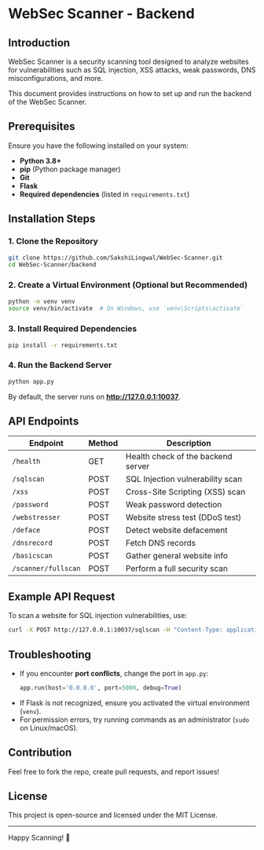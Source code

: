 # WebSec Scanner - Backend

## Introduction
WebSec Scanner is a security scanning tool designed to analyze websites for vulnerabilities such as SQL injection, XSS attacks, weak passwords, DNS misconfigurations, and more.

This document provides instructions on how to set up and run the backend of the WebSec Scanner.

## Prerequisites
Ensure you have the following installed on your system:
- **Python 3.8+**
- **pip** (Python package manager)
- **Git**
- **Flask**
- **Required dependencies** (listed in `requirements.txt`)

## Installation Steps

### 1. Clone the Repository
```bash
git clone https://github.com/SakshiLingwal/WebSec-Scanner.git
cd WebSec-Scanner/backend
```

### 2. Create a Virtual Environment (Optional but Recommended)
```bash
python -m venv venv
source venv/bin/activate  # On Windows, use `venv\Scripts\activate`
```

### 3. Install Required Dependencies
```bash
pip install -r requirements.txt
```

### 4. Run the Backend Server
```bash
python app.py
```

By default, the server runs on **http://127.0.0.1:10037**.

## API Endpoints

| Endpoint          | Method | Description                         |
|------------------|--------|-------------------------------------|
| `/health`        | GET    | Health check of the backend server |
| `/sqlscan`       | POST   | SQL Injection vulnerability scan   |
| `/xss`           | POST   | Cross-Site Scripting (XSS) scan    |
| `/password`      | POST   | Weak password detection            |
| `/webstresser`   | POST   | Website stress test (DDoS test)    |
| `/deface`        | POST   | Detect website defacement          |
| `/dnsrecord`     | POST   | Fetch DNS records                  |
| `/basicscan`     | POST   | Gather general website info        |
| `/scanner/fullscan` | POST | Perform a full security scan      |

## Example API Request
To scan a website for SQL injection vulnerabilities, use:
```bash
curl -X POST http://127.0.0.1:10037/sqlscan -H "Content-Type: application/json" -d '{"website": "http://example.com"}'
```

## Troubleshooting
- If you encounter **port conflicts**, change the port in `app.py`:
  ```python
  app.run(host='0.0.0.0', port=5000, debug=True)
  ```
- If Flask is not recognized, ensure you activated the virtual environment (`venv`).
- For permission errors, try running commands as an administrator (`sudo` on Linux/macOS).

## Contribution
Feel free to fork the repo, create pull requests, and report issues!

## License
This project is open-source and licensed under the MIT License.

---
Happy Scanning! 🚀

